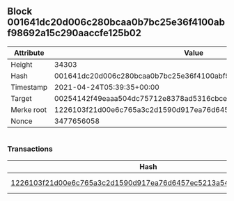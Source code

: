 ## Block 001641dc20d006c280bcaa0b7bc25e36f4100abf98692a15c290aaccfe125b02

Attribute | Value
--- | ---
Height | 34303
Hash | 001641dc20d006c280bcaa0b7bc25e36f4100abf98692a15c290aaccfe125b02
Timestamp | 2021-04-24T05:39:35+00:00
Target | 00254142f49eaaa504dc75712e8378ad5316cbcead634704b3734b6271167cc4
Merke root | 1226103f21d00e6c765a3c2d1590d917ea76d6457ec5213a5439bf134f457f3b
Nonce | 3477656058

```

```

### Transactions

Hash | Amount
--- | ---
[1226103f21d00e6c765a3c2d1590d917ea76d6457ec5213a5439bf134f457f3b](1226103f21d00e6c765a3c2d1590d917ea76d6457ec5213a5439bf134f457f3b.md) | 10.00000000 SKEPTI 
